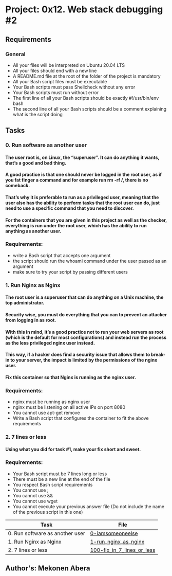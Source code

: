 # Project: 0x12. Web stack debugging #2

## Requirements
### General
* All your files will be interpreted on Ubuntu 20.04 LTS
* All your files should end with a new line
* A README.md file at the root of the folder of the project is mandatory
* All your Bash script files must be executable
* Your Bash scripts must pass Shellcheck without any error
* Your Bash scripts must run without error
* The first line of all your Bash scripts should be exactly #!/usr/bin/env bash
* The second line of all your Bash scripts should be a comment explaining what is the script doing

## Tasks
### 0. Run software as another user
#### The user root is, on Linux, the “superuser”. It can do anything it wants, that’s a good and bad thing. 
#### A good practice is that one should never be logged in the root user, as if you fat finger a command and for example run rm -rf /, there is no comeback. 
#### That’s why it is preferable to run as a privileged user, meaning that the user also has the ability to perform tasks that the root user can do, just need to use a specific command that you need to discover.
#### For the containers that you are given in this project as well as the checker, everything is run under the root user, which has the ability to run anything as another user.
### Requirements:
* write a Bash script that accepts one argument
* the script should run the whoami command under the user passed as an argument
* make sure to try your script by passing different users
### 1. Run Nginx as Nginx
#### The root user is a superuser that can do anything on a Unix machine, the top administrator. 
#### Security wise, you must do everything that you can to prevent an attacker from logging in as root. 
#### With this in mind, it’s a good practice not to run your web servers as root (which is the default for most configurations) and instead run the process as the less privileged nginx user instead. 
#### This way, if a hacker does find a security issue that allows them to break-in to your server, the impact is limited by the permissions of the nginx user.
#### Fix this container so that Nginx is running as the nginx user.
### Requirements:
* nginx must be running as nginx user
* nginx must be listening on all active IPs on port 8080
* You cannot use apt-get remove
* Write a Bash script that configures the container to fit the above requirements
### 2. 7 lines or less
#### Using what you did for task #1, make your fix short and sweet.
### Requirements:
* Your Bash script must be 7 lines long or less
* There must be a new line at the end of the file
* You respect Bash script requirements
* You cannot use ;
* You cannot use &&
* You cannot use wget
* You cannot execute your previous answer file (Do not include the name of the previous script in this one)

| Task | File |
| ---- | ---- |
| 0. Run software as another user | [0-iamsomeoneelse](./0-iamsomeoneelse) |
| 1. Run Nginx as Nginx | [1-run_nginx_as_nginx](./1-run_nginx_as_nginx) |
| 2. 7 lines or less | [100-fix_in_7_lines_or_less](./100-fix_in_7_lines_or_less) |

## Author's: Mekonen Abera

